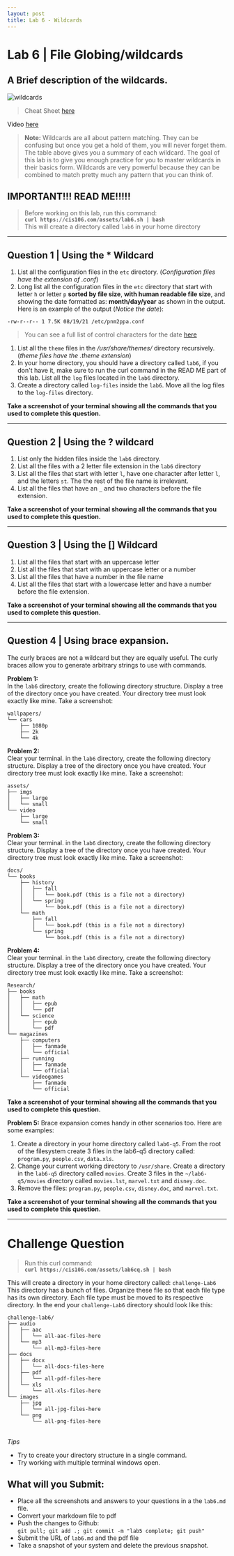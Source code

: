 ```yaml
---
layout: post
title: Lab 6 - Wildcards
---
```


# Lab 6 | File Globing/wildcards

## A Brief description of the wildcards.

![wildcards](/assets/wildcardcheatsheet.png)
> Cheat Sheet [here](https://rapurl.live/zot)


Video [here](https://youtu.be/mel_pOjq2DY) 

> **Note:** Wildcards are all about pattern matching. They can be confusing but once you get a hold of them, you will never forget them. The table above gives you a summary of each wildcard. The goal of this lab is to give you enough practice for you to master wildcards in their basics form. Wildcards are very powerful because they can be combined to match pretty much any pattern that you can think of. 

## IMPORTANT!!! READ ME!!!!!
> Before working on this lab, run this command: <br>**`curl https://cis106.com/assets/lab6.sh | bash`**<br> This will create a directory called `lab6` in your home directory

<hr>


## Question 1 | Using the * Wildcard

1. List all the configuration files in the `etc` directory. (*Configuration files have the extension of .conf*)
2. Long list all the configuration files in the `etc` directory that start with letter `h` or letter `p` **sorted by file size**, **with human readable file size**, and showing the date formatted as: **month/day/year** as shown in the output. <br> Here is an example of the output (*Notice the date*):
```
-rw-r--r-- 1 7.5K 08/19/21 /etc/pnm2ppa.conf
```
> You can see a full list of control characters for the date [here](https://cis106.com/guides/format-control-char-date-command/)

1. List all the `theme` files in the */usr/share/themes/* directory recursively. (*theme files have the .theme extension*)
2. In your home directory, you should have a directory called `lab6`, if you don't have it, make sure to run the curl command in the READ ME part of this lab. List all the `log` files located in the `lab6` directory. 
3. Create a directory called `log-files` inside the `lab6`. Move all the log files to the `log-files` directory.


**Take a screenshot of your terminal showing all the commands that you used to complete this question.**

<hr>

## Question 2 | Using the ? wildcard

1. List only the hidden files inside the `lab6` directory.
2. List all the files with a 2 letter file extension in the `lab6` directory
3. List all the files that start with letter `l`, have one character after letter `l`, and the letters `st`. The the rest of the file name is irrelevant.
4. List all the files that have an `_` and two characters before the file extension. 

**Take a screenshot of your terminal showing all the commands that you used to complete this question.**


<hr>

## Question 3 | Using the [] Wildcard

1. List all the files that start with an uppercase letter
2. List all the files that start with an uppercase letter or a number
3. List all the files that have a number in the file name
4. List all the files that start with a lowercase letter and have a number before the file extension.

**Take a screenshot of your terminal showing all the commands that you used to complete this question.**

<hr>

## Question 4 | Using brace expansion. 
The curly braces are not a wildcard but they are equally useful. The curly braces allow you to generate arbitrary strings to use with commands. 

**Problem 1:**<br>
In the `lab6` directory, create the following directory structure. Display a tree of the directory once you have created. Your directory tree must look exactly like mine. Take a screenshot:
```
wallpapers/
└── cars
    ├── 1080p
    ├── 2k
    └── 4k
```
**Problem 2:**<br>
Clear your terminal. in the `lab6` directory, create the following directory structure. Display a tree of the directory once you have created. Your directory tree must look exactly like mine. Take a screenshot:
```
assets/
├── imgs
│   ├── large
│   └── small
└── video
    ├── large
    └── small
```

**Problem 3:**<br>
Clear your terminal. in the `lab6` directory, create the following directory structure. Display a tree of the directory once you have created. Your directory tree must look exactly like mine. Take a screenshot:
```
docs/
└── books
    ├── history
    │   ├── fall
    │   │   └── book.pdf (this is a file not a directory)
    │   └── spring
    │       └── book.pdf (this is a file not a directory)
    └── math
        ├── fall
        │   └── book.pdf (this is a file not a directory)
        └── spring
            └── book.pdf (this is a file not a directory)
```
**Problem 4:**<br>
Clear your terminal. in the `lab6` directory, create the following directory structure. Display a tree of the directory once you have created. Your directory tree must look exactly like mine. Take a screenshot:
```
Research/
├── books
│   ├── math
│   │   ├── epub
│   │   └── pdf
│   └── science
│       ├── epub
│       └── pdf
└── magazines
    ├── computers
    │   ├── fanmade
    │   └── official
    ├── running
    │   ├── fanmade
    │   └── official
    └── videogames
        ├── fanmade
        └── official
```

**Take a screenshot of your terminal showing all the commands that you used to complete this question.**


**Problem 5:**
Brace expansion comes handy in other scenarios too. Here are some examples:

1. Create a directory in your home directory called `lab6-q5`. From the root of the filesystem create 3 files in the lab6-q5 directory called: `program.py`, `people.csv`, `data.xls`.
2. Change your current working directory to `/usr/share`. Create a directory in the `lab6-q5` directory called `movies`. Create 3 files in the `~/lab6-q5/movies` directory called `movies.lst`, `marvel.txt` and `disney.doc`.
3. Remove the files: `program.py`, `people.csv`, `disney.doc`, and `marvel.txt`.


**Take a screenshot of your terminal showing all the commands that you used to complete this question.**

<hr>

# Challenge Question


> Run this curl command: <br> **`curl https://cis106.com/assets/lab6cq.sh | bash`**



This will create a directory in your home directory called: `challenge-Lab6` This directory has a bunch of files. Organize these file so that each file type has its own directory. Each file type must be moved to its respective directory. In the end your `challenge-Lab6` directory should look like this:


```
challenge-lab6/
├── audio
│   ├── aac
│   │   └── all-aac-files-here
│   └── mp3
│       └── all-mp3-files-here
├── docs
│   ├── docx
│   │   └── all-docs-files-here
│   ├── pdf
│   │   └── all-pdf-files-here
│   └── xls
│       └── all-xls-files-here
└── images
    ├── jpg
    │   └── all-jpg-files-here
    └── png
        └── all-png-files-here
```

<br>*Tips*<br>
* Try to create your directory structure in a single command.
* Try working with multiple terminal windows open.





## What will you Submit:
* Place all the screenshots and answers to your questions in a the `lab6.md` file.
* Convert your markdown file to pdf 
* Push the changes to Github: <br>`git pull; git add .; git commit -m "lab5 complete; git push"`
* Submit the URL of `lab6.md` and the pdf file
* Take a snapshot of your system and delete the previous snapshot.